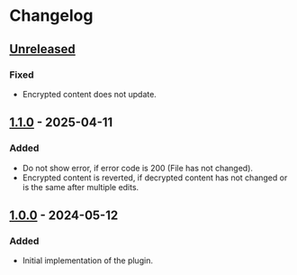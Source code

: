 # Changelog

## [Unreleased]

### Fixed

- Encrypted content does not update.

## [1.1.0] - 2025-04-11

### Added

- Do not show error, if error code is 200 (File has not changed).
- Encrypted content is reverted, if decrypted content has not changed or is the same after multiple edits.

## [1.0.0] - 2024-05-12

### Added

- Initial implementation of the plugin.

[Unreleased]: https://github.com/Blarc/sops-intellij-plugin/compare/v1.1.0...HEAD
[1.1.0]: https://github.com/Blarc/sops-intellij-plugin/compare/v1.0.0...v1.1.0
[1.0.0]: https://github.com/Blarc/sops-intellij-plugin/commits/v1.0.0
